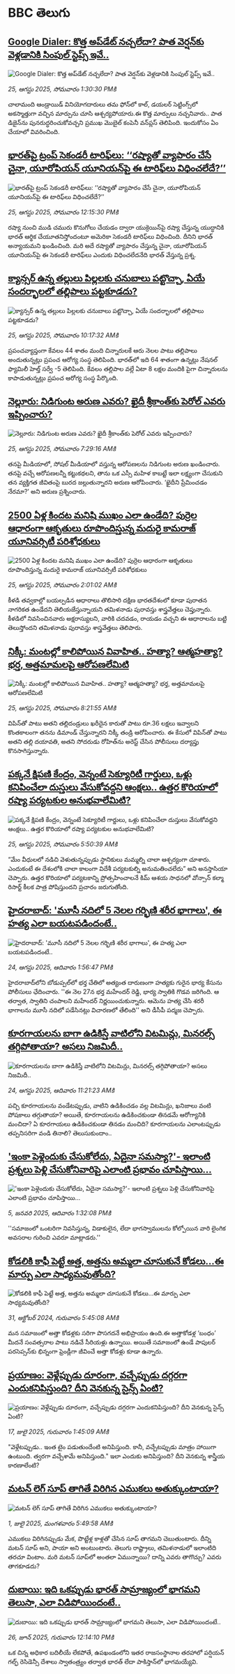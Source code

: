# BBC తెలుగు## [Google Dialer: కొత్త అప్‌డేట్ నచ్చలేదా? పాత వెర్షన్‌కు వెళ్లడానికి సింపుల్ స్టెప్స్ ఇవే..](https://www.bbc.com/telugu/articles/c707ylxel89o?at_medium=RSS&at_campaign=rss?at_campaign=githubrss)![Google Dialer: కొత్త అప్‌డేట్ నచ్చలేదా? పాత వెర్షన్‌కు వెళ్లడానికి సింపుల్ స్టెప్స్ ఇవే..](https://ichef.bbci.co.uk/ace/ws/240/cpsprodpb/4f70/live/4dae99b0-81b4-11f0-bb47-d3827f7ae22f.jpg)_25, ఆగస్టు 2025, సోమవారం 1:30:30 PMకి_చాలామంది ఆండ్రాయిడ్ వినియోగదారులు తమ ఫోన్‌లో కాల్, డయలర్ సెట్టింగ్స్‌లో అకస్మాత్తుగా వచ్చిన మార్పును చూసి ఆశ్చర్యపోయారు.ఈ కొత్త మార్పులు నచ్చనివారు.. పాత డిజైన్‌ను పునరుద్ధరించుకోవచ్చని ప్రముఖ మొబైల్ కంపెనీ వన్‌ప్లస్ తెలిపింది. ఇందుకోసం ఏం చేయాలో వివరించింది.## [భారత్‌పై ట్రంప్ సెకండరీ టారిఫ్‌లు:  ‘‘రష్యాతో వ్యాపారం చేసే చైనా, యూరోపియన్ యూనియన్‌పై ఈ టారిఫ్‌లు విధించలేదే?’’ ](https://www.bbc.com/telugu/articles/crlzw7zg4rro?at_medium=RSS&at_campaign=rss?at_campaign=githubrss)![భారత్‌పై ట్రంప్ సెకండరీ టారిఫ్‌లు:  ‘‘రష్యాతో వ్యాపారం చేసే చైనా, యూరోపియన్ యూనియన్‌పై ఈ టారిఫ్‌లు విధించలేదే?’’ ](https://ichef.bbci.co.uk/ace/ws/240/cpsprodpb/c17d/live/889c9c30-81a4-11f0-83cc-c5da98c419b8.jpg)_25, ఆగస్టు 2025, సోమవారం 12:15:30 PMకి_రష్యా నుంచి ముడి చమురు కొనుగోలు చేయడం ద్వారా యుక్రెయిన్‌పై రష్యా చేస్తున్న యుద్ధానికి భారత్ ఆర్థిక చేయూతనిస్తోందంటూ అమెరికా సెకండరీ టారిఫ్‌లు విధించింది. దీనిని భారత్ అన్యాయమని ఖండించింది. మరి అదే రష్యాతో వ్యాపారం చేస్తున్న చైనా, యూరోపియన్ యూనియన్‌పై ఈ సెకండరీ టారిఫ్‌లు ఎందుకు విధించలేదనేది భారత్ వేస్తున్న ప్రశ్న.## [క్యాన్సర్ ఉన్న తల్లులు పిల్లలకు చనుబాలు పట్టొచ్చా,  ఏయే సందర్భాలలో తల్లిపాలు పట్టకూడదు? ](https://www.bbc.com/telugu/articles/clyve3de7zlo?at_medium=RSS&at_campaign=rss?at_campaign=githubrss)![క్యాన్సర్ ఉన్న తల్లులు పిల్లలకు చనుబాలు పట్టొచ్చా,  ఏయే సందర్భాలలో తల్లిపాలు పట్టకూడదు? ](https://ichef.bbci.co.uk/ace/ws/240/cpsprodpb/d6f8/live/c782c3e0-80e4-11f0-ab3e-bd52082cd0ae.jpg)_25, ఆగస్టు 2025, సోమవారం 10:17:32 AMకి_ప్రపంచవ్యాప్తంగా కేవలం 44 శాతం మంది చిన్నారులకే ఆరు నెలల పాటు తల్లిపాలు అందుతున్నట్లు  ప్రపంచ ఆరోగ్య సంస్థ తెలిపింది.  భారత్‌లో ఇది 64 శాతంగా ఉన్నట్లు నేషనల్ ఫ్యామిలీ హెల్త్ సర్వే -5 తెలిపింది.   కేవలం తల్లిపాల వల్లే  ఏటా 8 లక్షల మందికి పైగా చిన్నారులను కాపాడుతున్నట్లు ప్రపంచ ఆరోగ్య సంస్థ పేర్కొంది.## [నెల్లూరు: నిడిగుంట అరుణ ఎవరు? ఖైదీ శ్రీకాంత్‌కు పెరోల్ ఎవరు ఇప్పించారు?](https://www.bbc.com/telugu/articles/c5yl0743z7wo?at_medium=RSS&at_campaign=rss?at_campaign=githubrss)![నెల్లూరు: నిడిగుంట అరుణ ఎవరు? ఖైదీ శ్రీకాంత్‌కు పెరోల్ ఎవరు ఇప్పించారు?](https://ichef.bbci.co.uk/ace/ws/240/cpsprodpb/06b9/live/4ba73450-7f6c-11f0-8869-6fe4e67d37a3.jpg)_25, ఆగస్టు 2025, సోమవారం 7:29:16 AMకి_తనపై మీడియాలో, సోషల్ మీడియాలో వస్తున్న ఆరోపణలను నిడిగుంట అరుణ ఖండించారు. తనపై వచ్చే ఆరోపణలన్నీ కట్టుకథలని, తాను ఒక ఎస్సీ మహిళ కాబట్టే ఇలా లక్ష్యంగా చేసుకుని తన వ్యక్తిగత జీవితంపై బురద జల్లుతున్నారని అరుణ ఆరోపించారు. ‘ఖైదీని ప్రేమించడం నేరమా?’ అని అరుణ ప్రశ్నించారు.## [2500 ఏళ్ల కిందట మనిషి ముఖం ఎలా ఉండేది? పుర్రెల ఆధారంగా ఆకృతులు రూపొందిస్తున్న మదురై కామరాజ్ యూనివర్సిటీ పరిశోధకులు](https://www.bbc.com/telugu/articles/c5ypz2eydzno?at_medium=RSS&at_campaign=rss?at_campaign=githubrss)![2500 ఏళ్ల కిందట మనిషి ముఖం ఎలా ఉండేది? పుర్రెల ఆధారంగా ఆకృతులు రూపొందిస్తున్న మదురై కామరాజ్ యూనివర్సిటీ పరిశోధకులు](https://ichef.bbci.co.uk/ace/ws/240/cpsprodpb/ae68/live/a18bc110-80fc-11f0-83cc-c5da98c419b8.jpg)_25, ఆగస్టు 2025, సోమవారం 2:01:02 AMకి_కీళడి తవ్వకాల్లో బయల్పడిన ఆధారాలు తొలిసారి దక్షిణ భారతదేశంలో కూడా పురాతన నాగరికత ఉండేదని తెలియజేస్తున్నాయని తమిళనాడు పురావస్తు శాస్త్రవేత్తలు చెప్తున్నారు.
కీళడిలో నివసించినవారు అక్షరాస్యులని, వారికి చదవడం, రాయడం వచ్చని ఈ ఆధారాలను బట్టి తెలుస్తోందని తమిళనాడు పురావస్తు శాస్త్రవేత్తలు తెలిపారు.## [నిక్కీ: మంటల్లో కాలిపోయిన వివాహిత..  హత్యా? ఆత్మహత్యా? భర్త, అత్తమామలపై ఆరోపణలేమిటి](https://www.bbc.com/telugu/articles/cyvn02em9m0o?at_medium=RSS&at_campaign=rss?at_campaign=githubrss)![నిక్కీ: మంటల్లో కాలిపోయిన వివాహిత..  హత్యా? ఆత్మహత్యా? భర్త, అత్తమామలపై ఆరోపణలేమిటి](https://ichef.bbci.co.uk/ace/ws/240/cpsprodpb/c1b9/live/902ef220-8183-11f0-83cc-c5da98c419b8.jpg)_25, ఆగస్టు 2025, సోమవారం 8:21:55 AMకి_విపిన్‌తో పాటు అతని తల్లిదండ్రులు ఖరీదైన కారుతో పాటు రూ.36 లక్షలు ఇవ్వాలని కొంతకాలంగా తనను డిమాండ్ చేస్తున్నారని నిక్కీ తండ్రి ఆరోపించారు. ఈ కేసులో విపిన్‌తో పాటు అతని తల్లి దయావతి, అతని సోదరుడు  రోహిత్‌ను అరెస్ట్ చేసిన పోలీసులు దర్యాప్తు కొనసాగిస్తున్నారు.## [పక్కనే క్షిపణి కేంద్రం, వెన్నంటే సెక్యూరిటీ గార్డులు, ఒళ్లు కనిపించేలా దుస్తులు వేసుకోవద్దని ఆంక్షలు.. ఉత్తర కొరియాలో రష్యా పర్యటకుల అనుభవాలేమిటి?](https://www.bbc.com/telugu/articles/c2eny4lpddgo?at_medium=RSS&at_campaign=rss?at_campaign=githubrss)![పక్కనే క్షిపణి కేంద్రం, వెన్నంటే సెక్యూరిటీ గార్డులు, ఒళ్లు కనిపించేలా దుస్తులు వేసుకోవద్దని ఆంక్షలు.. ఉత్తర కొరియాలో రష్యా పర్యటకుల అనుభవాలేమిటి?](https://ichef.bbci.co.uk/ace/ws/240/cpsprodpb/a0e0/live/364dcf20-816e-11f0-a34f-318be3fb0481.jpg)_25, ఆగస్టు 2025, సోమవారం 5:50:39 AMకి_“మేం వీధులలో నడిచి వెళుతున్నప్పుడు స్థానికులు మమ్మల్ని చాలా ఆశ్చర్యంగా చూశారు. ఎందుకంటే ఈ దేశంలోకి చాలా కాలంగా విదేశీ పర్యటకుల్ని అనుమతించలేదు” అని అనస్తాసియా చెప్పారు.  ఉత్తర కొరియాలో పర్యటకాన్ని ప్రోత్సహించాలనే కిమ్ ఆశయ సాధనలో వోన్సాన్ కల్మా రిసార్ట్ కీలక పాత్ర పోషిస్తుందని ప్రచారం జరుగుతోంది.## [హైదరాబాద్: 'మూసీ నదిలో 5 నెలల గర్భిణి శరీర భాగాలు', ఈ హత్య ఎలా బయటపడిందంటే..](https://www.bbc.com/telugu/articles/c5ykzx2919lo?at_medium=RSS&at_campaign=rss?at_campaign=githubrss)![హైదరాబాద్: 'మూసీ నదిలో 5 నెలల గర్భిణి శరీర భాగాలు', ఈ హత్య ఎలా బయటపడిందంటే..](https://ichef.bbci.co.uk/ace/ws/240/cpsprodpb/4729/live/44ea84f0-80ed-11f0-93a2-5b14be878525.jpg)_24, ఆగస్టు 2025, ఆదివారం 1:56:47 PMకి_హైదరాబాద్‌లోని బోడుప్పల్‌లో భర్త చేతిలో అత్యంత దారుణంగా హత్యకు గురైన భార్య కేసును పోలీసులు ఛేదించారు. ''ఈ నెల 27న భర్త మహేందర్ రెడ్డి, భార్య స్వాతికి గొడవ జరిగింది. ఆ తర్వాత, స్వాతిని చంపాలని మహేందర్ నిర్ణయించుకున్నారు. ఆమెను హత్య చేసి శరరీ భాగాలను మూసీ నదిలో పడేసినట్లు విచారణలో తేలింది'' అని డీసీపీ పద్మజ చెప్పారు.## [కూరగాయలను బాగా ఉడికిస్తే వాటిలోని విటమిన్లు, మినరల్స్ తగ్గిపోతాయా? అసలు నిజమిదీ..](https://www.bbc.com/telugu/articles/cx2x6nv4n08o?at_medium=RSS&at_campaign=rss?at_campaign=githubrss)![కూరగాయలను బాగా ఉడికిస్తే వాటిలోని విటమిన్లు, మినరల్స్ తగ్గిపోతాయా? అసలు నిజమిదీ..](https://ichef.bbci.co.uk/ace/standard/240/cpsprodpb/5d63/live/7e3f5460-80de-11f0-83cc-c5da98c419b8.jpg)_24, ఆగస్టు 2025, ఆదివారం 11:21:23 AMకి_పచ్చి కూరగాయలను వండేటప్పుడు, వాటిని ఉడికించడం వల్ల విటమిన్లు, ఖనిజాలు వంటి పోషకాలు తగ్గుతాయా? అయితే, కూరగాయలను ఉడికించకుండా తినడమే ఆరోగ్యానికి మంచిదా? ఏ కూరగాయలు ఉడికించకుండా తినడం మంచిది? కూరగాయలను ఎలాంటప్పుడు తప్పనిసరిగా వండి తినాలి? తెలుసుకుందాం..## ['ఇంకా పెళ్లెందుకు చేసుకోలేదు, ఏదైనా సమస్యా?'- ఇలాంటి ప్రశ్నలు పెళ్లి చేసుకోనివారిపై ఎలాంటి ప్రభావం చూపిస్తాయి... ](https://www.bbc.com/telugu/articles/cgq1w3lz7yyo?at_medium=RSS&at_campaign=rss?at_campaign=githubrss)!['ఇంకా పెళ్లెందుకు చేసుకోలేదు, ఏదైనా సమస్యా?'- ఇలాంటి ప్రశ్నలు పెళ్లి చేసుకోనివారిపై ఎలాంటి ప్రభావం చూపిస్తాయి... ](https://ichef.bbci.co.uk/ace/ws/240/cpsprodpb/f6de/live/72c94a60-cb3e-11ef-87df-d575b9a434a4.jpg)_5, జనవరి 2025, ఆదివారం 1:32:08 PMకి_''సమాజంలో ఒంటరిగా నివసిస్తున్న, విడాకులైన, లేదా భాగస్వాములను కోల్పోయిన వారి లైంగిక అవసరాల గురించి ఎవరూ మాట్లాడరు.''## [కోడలికి కాఫీ పెట్టే అత్త, అత్తను అమ్మలా చూసుకునే కోడలు...ఈ మార్పు ఎలా సాధ్యమవుతోంది?](https://www.bbc.com/telugu/articles/c1l41zl8el2o?at_medium=RSS&at_campaign=rss?at_campaign=githubrss)![కోడలికి కాఫీ పెట్టే అత్త, అత్తను అమ్మలా చూసుకునే కోడలు...ఈ మార్పు ఎలా సాధ్యమవుతోంది?](https://ichef.bbci.co.uk/ace/ws/240/cpsprodpb/2b61/live/9176a6d0-8b0e-11ef-a81b-b1eda9741da3.jpg)_31, అక్టోబర్ 2024, గురువారం 5:45:08 AMకి_మన సమాజంలో అత్తా కోడళ్లకు సరిగా పొసగదనే అభిప్రాయం ఉంది.ఈ అత్తాకోడళ్ల ‘బంధం’ మీదనే సంవత్సరాల పాటు నడిచే సీరియళ్లు ఉన్నాయి. అయితే సమాజంలో ఉండే పాపులర్ పరసెప్సన్‌కు భిన్నంగా ఫ్రెండ్లీగా జీవించే అత్తా కోడళ్లు కూడా ఉన్నారు.## [ప్రయాణం: వెళ్లేప్పుడు దూరంగా, వచ్చేప్పుడు దగ్గరగా ఎందుకనిపిస్తుంది? దీని వెనకున్న సైన్స్ ఏంటి?](https://www.bbc.com/telugu/articles/c0l4y727n1jo?at_medium=RSS&at_campaign=rss?at_campaign=githubrss)![ప్రయాణం: వెళ్లేప్పుడు దూరంగా, వచ్చేప్పుడు దగ్గరగా ఎందుకనిపిస్తుంది? దీని వెనకున్న సైన్స్ ఏంటి?](https://ichef.bbci.co.uk/ace/ws/240/cpsprodpb/054c/live/6957c010-62b0-11f0-8e78-11023c48a856.png)_17, జులై 2025, గురువారం 1:45:09 AMకి_"వెళ్లేటప్పుడు.. ఇంత టైం పడుతుందేంటి అనిపిస్తుంది. కానీ, వచ్చేటప్పుడు మాత్రం హాయిగా ఉంటుంది. త్వరగా వచ్చేశామే అనిపిస్తుంది." ఇలా ఎందుకు అనిపిస్తుంది? దీని వెనకున్న శాస్త్రీయ కారణాలేంటి?## [మటన్ లెగ్ సూప్ తాగితే విరిగిన ఎముకలు అతుక్కుంటాయా?](https://www.bbc.com/telugu/articles/c0l4g92j8kzo?at_medium=RSS&at_campaign=rss?at_campaign=githubrss)![మటన్ లెగ్ సూప్ తాగితే విరిగిన ఎముకలు అతుక్కుంటాయా?](https://ichef.bbci.co.uk/ace/ws/240/cpsprodpb/b31e/live/cce532c0-6d41-11f0-9462-bb509dc78127.jpg)_1, జులై 2025, మంగళవారం 5:49:58 AMకి_ఎముకలు విరిగినప్పుడు మేక, పొట్టేళ్ల కాళ్లతో చేసిన సూప్ తాగమని చెబుతుంటారు. దీన్ని మటన్ సూప్ అని, పాయా అని అంటుంటారు. తెలుగు రాష్ట్రాలు, తమిళనాడులో ఇలాంటిది తరచూ వింటాం. మరి మటన్ సూప్‌లో అంతలా ఏమున్నాయి? దాన్ని ఎవరు తాగొచ్చు? ఎవరు తాగకూడదు?## [దుబాయి: ఇది ఒకప్పుడు భారత్ సామ్రాజ్యంలో భాగమని తెలుసా, ఎలా విడిపోయిందంటే..](https://www.bbc.com/telugu/articles/ce83x3rekyyo?at_medium=RSS&at_campaign=rss?at_campaign=githubrss)![దుబాయి: ఇది ఒకప్పుడు భారత్ సామ్రాజ్యంలో భాగమని తెలుసా, ఎలా విడిపోయిందంటే..](https://ichef.bbci.co.uk/ace/ws/240/cpsprodpb/89c1/live/fbe80b80-5282-11f0-809e-059b7ea85131.jpg)_26, జూన్ 2025, గురువారం 12:14:10 PMకి_ఒక చిన్న అధికార బదిలీయే లేకపోతే, ఉపఖండంలోని ఇతర రాజసంస్థానాల తరహాలో  పర్షియన్ గల్ఫ్ రెసిడెన్సీ దేశాలు స్వాతంత్ర్యం తర్వాత భారత్ లేదా పాకిస్తాన్‌లో భాగమయ్యేవి.